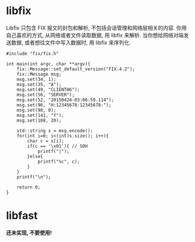 # libfix

Libfix 只包含 FIX 报文的封包和解析, 不包括会话管理和网络层相关的内容. 你用自己喜欢的方式, 从网络或者文件读取数据, 用 libfix 来解析. 当你想给网络对端发送数据, 或者想往文件中写入数据时, 用 libfix 来序列化.

	#include "fix/fix.h"
	
	int main(int argc, char **argv){
		fix::Message::set_default_version("FIX.4.2");
		fix::Message msg;
		msg.set(34, 1);
		msg.set(35, "A");
		msg.set(49, "CLIENT06");
		msg.set(56, "SERVER");
		msg.set(52, "20150424-03:06:59.114");
		msg.set(96, "H:12345678:12345678:");
		msg.set(98, 0);
		msg.set(141, "Y");
		msg.set(108, 20);
		
		std::string s = msg.encode();
		for(int i=0; i<(int)s.size(); i++){
			char c = s[i];
			if(c == '\x01'){ // SOH
				printf("|");
			}else{
				printf("%c", c);
			}
		}
		printf("\n");
		
		return 0;
	}

# libfast

__还未实现, 不要使用!__
